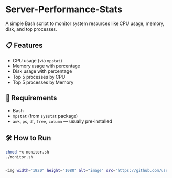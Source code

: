 # Server-Performance-Stats
A simple Bash script to monitor system resources like CPU usage, memory, disk, and top processes.

## 📋 Features

- CPU usage (via `mpstat`)
- Memory usage with percentage
- Disk usage with percentage
- Top 5 processes by CPU
- Top 5 processes by Memory

## 🚀 Requirements

- Bash
- `mpstat` (from `sysstat` package)
- `awk`, `ps`, `df`, `free`, `column` — usually pre-installed

## 🛠️ How to Run

```bash
chmod +x monitor.sh
./monitor.sh


<img width="1920" height="1080" alt="image" src="https://github.com/user-attachments/assets/3d52248e-958f-4a86-9a4c-3eacdbc87c44" />
